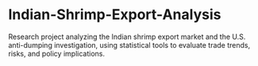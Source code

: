 # Indian-Shrimp-Export-Analysis
Research project analyzing the Indian shrimp export market and the U.S. anti-dumping investigation, using statistical tools to evaluate trade trends, risks, and policy implications.
